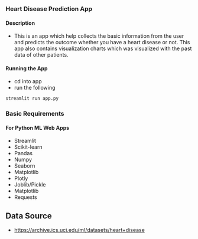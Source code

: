 ### Heart Disease Prediction App

#### Description
+ This is an app which help collects the basic information from the user and predicts the outcome whether you have a heart disease or not. This app also contains visualization charts which was visualized with the past data of other patients.


#### Running the App
+ cd into app
+ run the following

```bash
streamlit run app.py
```


### Basic Requirements
#### For Python ML Web Apps
+ Streamlit
+ Scikit-learn
+ Pandas
+ Numpy
+ Seaborn
+ Matplotlib
+ Plotly
+ Joblib/Pickle
+ Matplotlib
+ Requests

## Data Source
- https://archive.ics.uci.edu/ml/datasets/heart+disease
